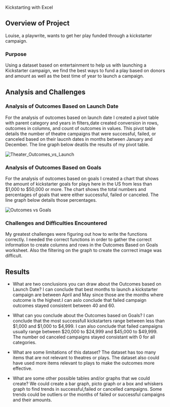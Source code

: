  Kickstarting with Excel

## Overview of Project
Louise, a playwrite, wants to get her play funded through a kickstarter campaign.   
### Purpose
Using a dataset based on entertainment to help us with launching a Kickstarter campaign, we find the best ways to fund a play based on donors and amount as well as the best time of year to launch a campaign.
## Analysis and Challenges

### Analysis of Outcomes Based on Launch Date
For the analysis of outcomes based on launch date I created a pivot table with parent category and years in filters,date created conversion in rows, outcomes in columns, and count of outcomes in values. This pivot table details the number of theatre campaigns that were successful, failed, or canceled based on their laucnh dates in months between January and December. The line graph below deatils the results of my pivot table.   

![Theater_Outcomes_vs_Launch](/Resouces/Theater_Outcomes_vs_Launch.png)

### Analysis of Outcomes Based on Goals
For the analysis of outcomes based on goals I created a chart that shows the amount of kickstarter goals for plays here in the US from less than $1,000 to $50,000 or more. The chart shows the total numbers and percentages of goals that were either successful, failed or canceled. The line graph below details those percentages.

![Outcomes vs Goals](/Resouces/Outcomes_vs_Goals.png)

### Challenges and Difficulties Encountered
My greatest challenges were figuring out how to write the functions correctly. I needed the correct functions in order to gather the correct information to create columns and rows in the Outcomes Based on Goals worksheet. Also the filtering on the graph to create the corrrect image was difficult.

## Results

- What are two conclusions you can draw about the Outcomes based on Launch Date? I can conclude that best months to launch a kickstarter campaign are between April and May since those are the months where outcome is the highest.I can aslo conclude that failed campaign outcomes stayed consistent between 40 and 60. 

- What can you conclude about the Outcomes based on Goals?  I can conclude that the most successfull kickstarters range between less than $1,000 and $1,000 to $4,999. I can also conclude that failed campaigns usually range between $20,000 to $24,999 and $45,000 to $49,999. The number od canceled campaigns stayed consistant with 0 for all categories.

- What are some limitations of this dataset?
The dataset has too many items that are not relevant to theatres or plays. The dataset also could have used more items relevant to plays to make the outcomes more effective. 

- What are some other possible tables and/or graphs that we could create?
We could create a bar graph, picto graph or a box and whiskers graph to find trends in successful,failed or cancelled campaigns. Some trends could be outliers or the months of failed or successful campaigns and their amounts.    
